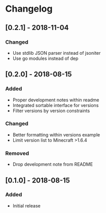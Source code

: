 # Changelog

## [0.2.1] - 2018-11-04

### Changed

* Use stdlib JSON parser instead of jsoniter
* Use go modules instead of dep

## [0.2.0] - 2018-08-15

### Added

* Proper development notes within readme
* Integrated sortable interface for versions
* Filter versions by version constraints

### Changed

* Better formatting within versions example
* Limit version list to Minecraft >1.6.4

### Removed

* Drop development note from README


## [0.1.0] - 2018-08-15

### Added

* Initial release
